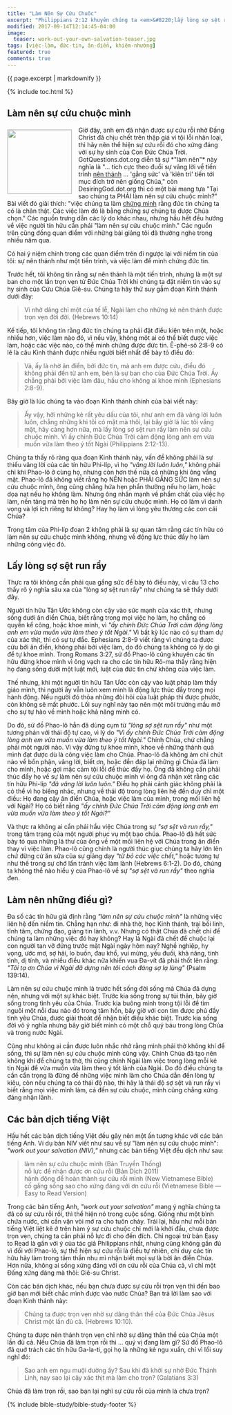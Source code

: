 ```yaml
---
title: "Làm Nên Sự Cứu Chuôc"
excerpt: "Philippians 2:12 khuyên chúng ta <em>&#8220;lấy lòng sợ sệt run rẩy làm nên sự cứu chuộc mình&#8221;</em>,  thế là các tín hữu sắn tay áo bận rộn làm việc nọ việc kia. Không những chỉ bận rộn mà thôi, họ còn làm việc trong sự sợ sệt run rẩy nữa. Bài viết này sẽ cho thấy lối giải thích phổ thông về các ý niệm <em>&#8220;sợ hãi run rẩy&#8221;</em> và <em>&#8220;làm nên sự cứu rỗi&#8221;</em> là không ổn và trái nghịch với nhiều chân lý khác trong Thánh Kinh."
modified: 2017-09-14T12:14:45-04:00
image:
  teaser: work-out-your-own-salvation-teaser.jpg
tags: [việc-làm, đức-tin, ân-điển, khiêm-nhường] 
featured: true
comments: true
---
```

 
{{ page.excerpt | markdownify }}

{% include toc.html %}

## Làm nên sự cứu chuộc mình
<img alt src="{{ site.url }}/assets/images/work-out-your-own-salvation-teaser.jpg" style="border: 1px solid #cccccc; margin: 7px 15px 0px 0px; max-width: 100%; height: 148px; padding: 0px; float: left;">
Giờ đây, anh em đã nhận được sự cứu rỗi nhờ Đấng Christ đã chịu chết trên thập giá vì tội lỗi nhân loại, thì hãy nên thể hiện sự cứu rỗi đó cho xứng đáng với sự hy sinh của Con Đức Chúa Trời. GotQuestions.dot.org diễn tả sự *"làm nên"* này nghĩa là "... tích cực theo đuổi sự vâng lời về tiến trình <u>nên thánh</u> ... 'gắng sức' và 'kiên trì' tiến tới mục đích trở nên giống Chúa," còn DesiringGod.dot.org thì có một bài mang tựa "Tại sao chúng ta PHẢI làm nên sự cứu chuộc mình?" Bài viết đó giải thích: "việc chúng ta làm <u>chứng minh</u> rằng đức tin chúng ta có là chân thật. Các việc làm đó là bằng chứng sự chúng ta được Chúa chọn." Các nguồn trưng dẫn các lý do khác nhau, nhưng hầu hết đều hướng về việc người tín hữu cần phải "làm nên sự cứu chuộc mình." Các nguồn trên cũng đồng quan điểm với những bài giảng tôi đã thường nghe trong nhiều năm qua.

Có hai ý niệm chính trong các quan điểm trên đi ngược lại với niềm tin của tôi: sự nên thánh như một tiến trình, và việc làm để minh chứng đức tin.

Trước hết, tôi không tin rằng sự nên thánh là một tiến trình, nhưng là một sự ban cho một lần trọn vẹn từ Đức Chúa Trời khi chúng ta đặt niềm tin vào sự hy sinh của Cứu Chúa Giê-su. Chúng ta hãy thử suy gẫm đoạn Kinh thánh dưới đây:

> Vì nhờ dâng chỉ một của tế lễ, Ngài làm cho những kẻ nên thánh được trọn vẹn đời đời. (Hebrews 10:14)

Kế tiếp, tôi không tin rằng đức tin chúng ta phải đặt điều kiện trên một, hoặc nhiều hơn, việc làm nào đó, vì nếu vậy, không một ai có thể biết được việc làm, hoặc các việc nào, có thể minh chứng được đức tin. Ê-phê-sô 2:8-9 có lẽ là câu Kinh thánh được nhiều người biết nhất để bày tỏ điều đó:

>  Vả, ấy là nhờ ân điển, bởi đức tin, mà anh em được cứu, điều đó không phải đến từ anh em, bèn là sự ban cho của Đức Chúa Trời. Ấy chẳng phải bởi việc làm đâu, hầu cho không ai khoe mình (Ephesians 2:8-9).

Bây giờ là lúc chúng ta vào đoạn Kinh thánh chính của bài viết này:

> Ấy vậy, hỡi những kẻ rất yêu dấu của tôi, như anh em đã vâng lời luôn luôn, chẳng những khi tôi có mặt mà thôi, lại bây giờ là lúc tôi vắng mặt, hãy càng hơn nữa, mà lấy lòng sợ sệt run rẩy làm nên sự cứu chuộc mình. Vì ấy chính Đức Chúa Trời cảm động lòng anh em vừa muốn vừa làm theo ý tốt Ngài (Philippians 2:12-13).

Chúng ta thấy rõ ràng qua đoạn Kinh thánh này, vấn đề không phải là sự thiếu vâng lời của các tín hữu Phi-líp, vì họ *"vâng lời luôn luôn,"* không phải chỉ khi Phao-lô ở cùng họ, nhưng còn hơn thế nữa cả những khi ông vắng mặt. Phao-lô đã không viết rằng họ NÊN hoặc PHẢI GẮNG SỨC làm nên sự cứu chuộc mình, ông cũng chẳng hứa hẹn phần thưởng nếu họ làm, hoặc dọa nạt nếu họ không làm. Nhưng ông nhấn mạnh về phẩm chất của việc họ làm, nền tảng mà trên họ họ làm nên sự cứu chuộc mình. Họ có làm vì danh vọng và lợi ích riêng tư không? Hay họ làm vì lòng yêu thương các con cái Chúa?

Trọng tâm của Phi-líp đoạn 2 không phải là sự quan tâm rằng các tín hữu có làm nên sự cứu chuộc mình không, nhưng về động lực thúc đẩy họ làm những công việc đó.

## Lấy lòng sợ sệt run rẩy
Thực ra tôi không cần phải qua gắng sức để bày tỏ điều này, vì câu 13 cho thấy rõ ý nghĩa sâu xa của "lòng sợ sệt run rẩy" như chúng ta sẽ thấy dưới đây.

Người tín hữu Tân Ước không còn cậy vào sức mạnh của xác thịt, nhưng sống dưới ân điển Chúa, biết rằng trong mọi việc họ làm, họ chẳng có quyền kể công, hoặc khoe mình, vì *"ấy chính Đức Chúa Trời cảm động lòng anh em vừa muốn vừa làm theo ý tốt Ngài."* Vì bất kỳ lúc nào có sự tham dự của xác thịt, thì có sự tự đắc. Ephesians 2:8-9 viết rằng vì chúng ta được cứu bởi ân điển, không phải bởi việc làm, do đó chúng ta không có lý do gì để tự khoe mình. Trong Romans 3:27, sứ đồ Phao-lô cũng khuyên các tín hữu đừng khoe mình vì ông vạch ra cho các tín hữu Rô-ma thấy rằng hiện họ đang sống dưới một luật mới, luật của đức tìn chứ không của việc làm.

Thế nhưng, khi một người tín hữu Tân Ước còn cậy vào luật pháp làm thầy giáo mình, thì người ấy vẫn luôn xem mình là động lực thúc đẩy trong mọi hành động. Nếu người đó thỏa những đòi hỏi của luật pháp thì được phước, còn không sẽ mất phước. Lối suy nghĩ này tạo nên một môi trường mầu mỡ cho sự tự hào về mình hoặc khả năng mình có.

Do đó, sứ đồ Phao-lô hẳn đã dùng cụm từ *"lòng sợ sệt run rẩy"* như một tương phản với thái độ tự cao, vì lý do *"Vì ấy chính Đức Chúa Trời cảm động lòng anh em vừa muốn vừa làm theo ý tốt Ngài."* Chính Chúa, chứ chẳng phải một người nào. Vì vậy đừng tự khoe mình, khoe về những thành quả mình đạt được dù là công việc làm cho Chúa. Phao-lô đã không ám chỉ chút nào về bổn phận, vâng lời, biết ơn, hoặc đền đáp lại những gì Chúa đã làm cho mình, hoặc gợi mặc cảm tội lỗi để thúc đẩy họ. Ông đã không cần phải thúc đẩy họ về sự làm nên sự cứu chuộc mình vì ông đã nhận xét rằng các tín hữu Phi-líp *"đã vâng lời luôn luôn."* Điều họ phải cảnh giác không phải là có thể vì họ biếng nhác, nhưng về thái độ trong lòng liên hệ đến duy chỉ một điều: Họ đang cậy ân điển Chúa, hoặc việc làm của mình, trong mối liên hệ với Ngài? Họ có biết rằng *"ấy chính Đức Chúa Trời cảm động lòng anh em vừa muốn vừa làm theo ý tốt Ngài?"*

Và thực ra không ai cần phải hầu việc Chúa trong sự *"sợ sệt và run rẩy,"* trong tâm trạng của một người phục vụ một bạo chúa. Phao-lô đã hết sức bày tỏ qua những lá thư của ông về một mối liên hệ với Chúa trong ân điển thay vì việc làm. Phao-lô cũng chính là người thúc giục chúng ta hãy lớn lên chứ đừng cứ ăn sữa của sự giảng dạy *"từ bỏ các việc chết,"* hoặc tương tự như thế trong sự chớ lẩn tránh việc làm lành (Hebrews 6:1-2). Do đó, chúng ta không thể nào hiểu ý của Phao-lô về sự *"sợ sệt và run rẩy"* theo nghĩa đen.

## Làm nên những điều gì?
Đa số các tín hữu giả định rằng *"làm nên sự cứu chuộc mình"* là những việc liên hệ đến niềm tin. Chẳng hạn như: đi nhà thờ, học Kinh thánh, trại bồi linh, tĩnh tâm, chứng đạo, giảng tin lành, v.v. Nhưng có thật Chúa đã chết chỉ để chúng ta làm những việc đó hay không? Hay là Ngài đã chết để chuộc lại con người tan vỡ đứng trước mặt Ngài ngày hôm nay? Nghề nghiệp, hy vọng, ước mơ, sợ hãi, lo buồn, đau khổ, vui mừng, yếu đuối, khả năng, tính tình, dị tính, và nhiều điều khác nữa khiến vua Đa-vít đã phải thốt lên rằng: *"Tôi tạ ơn Chúa vì Ngài đã dựng nên tôi cách đáng sợ lạ lùng"* (Psalm 139:14).

Làm nên sự cứu chuộc mình là trước hết sống đời sống mà Chúa đã dựng nên, nhưng với một sự khác biệt. Trước kia sống trong sự tủi thân, bây giờ sống trong tình yêu của Chúa. Trước kia buông mình trong tội lỗi đề tìm nguôi một nỗi đau nào đó trong tâm hồn, bây giờ với con tim được phủ đầy tình yêu Chúa, được giải thoát để nhận biết điều khác biệt. Trước kia sống đời vô ý nghĩa nhưng bây giờ biết mình có một chỗ quý báu trong lòng Chúa và trong nước Ngài.

Cũng như không ai cần được luôn nhắc nhở rằng mình phải thở không khí để sống, thì sự làm nên sự cứu chuộc mình cũng vậy. Chính Chúa đã tạo nên không khí để chúng ta thở, thì cũng chính Ngài làm việc trong lòng mỗi kẻ tin Ngài để vừa muốn vừa làm theo ý tốt lành của Ngài. Do đó điều chúng ta cần cẩn trọng là đừng để những việc mình làm cho Chúa dẫn đến lòng tự kiêu, còn nếu chúng ta có thái độ nào, thì hãy là thái độ sợ sệt và run rẩy vì biết rằng mọi việc mình làm, cả đến sự cứu chuộc, mình cũng chẳng xứng đáng nhận lãnh.

## Các bản dịch tiếng Việt
Hầu hết các bản dịch tiếng Việt đều gây nên một ấn tượng khác với các bản tiếng Anh. Ví dụ bản NIV viết như sau về sự "làm nên sự cứu chuộc mình": *"work out your salvation (NIV),"* nhưng các bản tiếng Việt đều dịch như sau:

> làm nên sự cứu chuộc mình (Bản Truyền Thống)<br />
> nỗ lực để nhận được ơn cứu rỗi (Bản Dịch 2011)<br />
> hành động để hoàn thành sự cứu rỗi mình (New Vietnamese Bible)<br />
> cố gắng sống sao cho xứng đáng với ơn cứu rỗi (Vietnamese Bible &mdash; Easy to Read Version)

Trong các bản tiếng Anh, *"work out your salvation"* mang ý nghĩa chúng ta đã có sự cứu rỗi rồi, thì thể hiện nó trong cuộc sống. Giống như một bình chứa nước, chỉ cần vặn vòi mở ra cho tuôn chảy. Trái lại, hầu như mỗi bản tiếng Việt liệt kê ở trên hàm ý sự cứu chuộc chỉ mới là khởi đầu, chưa được trọn vẹn, chúng ta cần phải nỗ lực đi cho đến đích. Chỉ ngoại trừ bản Easy to Read là gần với ý của tác giả Philippians nhất, nhưng cũng không gần đủ vì đối với Phao-lô, sự thể hiện sự cứu rỗi là điều tự nhiên, chỉ duy các tín hữu hãy làm trong tâm thần nhu mì nhận biết mọi sự là bởi ân điển Chúa. Hơn nữa, không ai sống xứng đáng với ơn cứu rỗi của Chúa cả, vì chỉ một Đấng xứng đáng mà thôi: Giê-su Christ.

Còn các bản dịch khác, nếu bạn chưa được sự cứu rỗi trọn vẹn thì đến bao giờ bạn mới biết chắc mình được vào nước Chúa? Bạn trả lời làm sao với đoạn Kinh thánh này:

> Chúng ta được trọn vẹn nhờ sự dâng thân thể của Đức Chúa Jêsus Christ một lần đủ cả. (Hebrews 10:10).

Chúng ta được nên thánh trọn vẹn chỉ nhờ sự dâng thân thể của Chúa một lần đủ cả. Nếu Chúa đã làm trọn rồi thì ... quý vị đang làm gì? Sứ đồ Phao-lô đã quở trách các tín hữu Ga-la-ti, gọi họ là những kẻ ngu xuẩn, chỉ vì lối suy nghĩ đó:

> Sao anh em ngu muội dường ấy? Sau khi đã khởi sự nhờ Đức Thánh Linh, nay sao lại cậy xác thịt mà làm cho trọn? (Galatians 3:3)

Chúa đã làm trọn rồi, sao bạn lại nghĩ sự cứu rỗi của mình là chưa trọn?

{% include bible-study/bible-study-footer %}